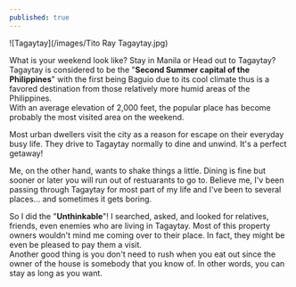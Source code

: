 ```yaml
---
published: true
---
```

![Tagaytay](/images/Tito Ray Tagaytay.jpg)

What is your weekend look like? Stay in Manila or Head out to Tagaytay? Tagaytay is considered to be the "**Second Summer capital of the Philippines**" with the first being Baguio due to its cool climate thus is a favored destination from those relatively more humid areas of the Philippines.   
With an average elevation of 2,000 feet, the popular place has become probably the most visited area on the weekend. 

Most urban dwellers visit the city as a reason for escape on their everyday busy life. They drive to Tagaytay normally to dine and unwind. It's a perfect getaway!

Me, on the other hand, wants to shake things a little. Dining is fine but sooner or later you will run out of restuarants to go to. Believe me, I'v been passing through Tagaytay for most part of my life and I've been to several places... and sometimes it gets boring.

So I did the "**Unthinkable**"! I searched, asked, and looked for relatives, friends, even enemies who are living in Tagaytay. Most of this property owners wouldn't mind me coming over to their place. In fact, they might be even be pleased to pay them a visit.   
Another good thing is you don't need to rush when you eat out since the owner of the house is somebody that you know of. In other words, you can stay as long as you want.

